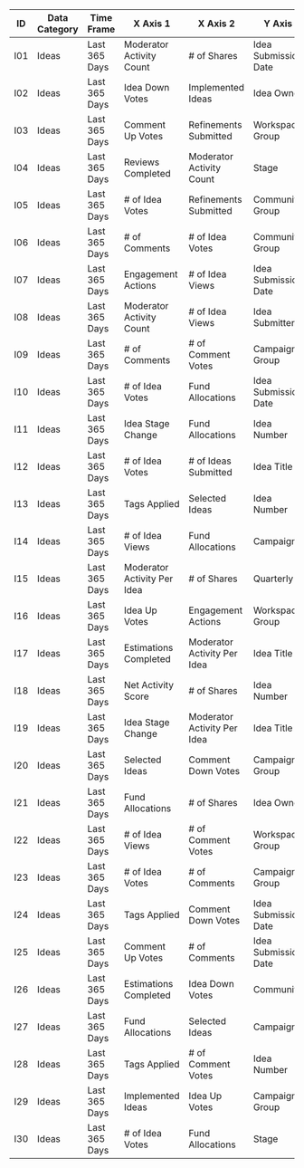 | ID  | Data Category | Time Frame    | X Axis 1                    | X Axis 2                    | Y Axis               | Expected Columns |
|-----|---------------|---------------|-----------------------------|-----------------------------|----------------------|------------------|
| I01 | Ideas         | Last 365 Days | Moderator Activity Count    | # of Shares                 | Idea Submission Date |                  |
| I02 | Ideas         | Last 365 Days | Idea Down Votes             | Implemented Ideas           | Idea Owner           |                  |
| I03 | Ideas         | Last 365 Days | Comment Up Votes            | Refinements Submitted       | Workspace Group      |                  |
| I04 | Ideas         | Last 365 Days | Reviews Completed           | Moderator Activity Count    | Stage                |                  |
| I05 | Ideas         | Last 365 Days | # of Idea Votes             | Refinements Submitted       | Community Group      |                  |
| I06 | Ideas         | Last 365 Days | # of Comments               | # of Idea Votes             | Community Group      |                  |
| I07 | Ideas         | Last 365 Days | Engagement Actions          | # of Idea Views             | Idea Submission Date |                  |
| I08 | Ideas         | Last 365 Days | Moderator Activity Count    | # of Idea Views             | Idea Submitter       |                  |
| I09 | Ideas         | Last 365 Days | # of Comments               | # of Comment Votes          | Campaign Group       |                  |
| I10 | Ideas         | Last 365 Days | # of Idea Votes             | Fund Allocations            | Idea Submission Date |                  |
| I11 | Ideas         | Last 365 Days | Idea Stage Change           | Fund Allocations            | Idea Number          |                  |
| I12 | Ideas         | Last 365 Days | # of Idea Votes             | # of Ideas Submitted        | Idea Title           |                  |
| I13 | Ideas         | Last 365 Days | Tags Applied                | Selected Ideas              | Idea Number          |                  |
| I14 | Ideas         | Last 365 Days | # of Idea Views             | Fund Allocations            | Campaign             |                  |
| I15 | Ideas         | Last 365 Days | Moderator Activity Per Idea | # of Shares                 | Quarterly            |                  |
| I16 | Ideas         | Last 365 Days | Idea Up Votes               | Engagement Actions          | Workspace Group      |                  |
| I17 | Ideas         | Last 365 Days | Estimations Completed       | Moderator Activity Per Idea | Idea Title           |                  |
| I18 | Ideas         | Last 365 Days | Net Activity Score          | # of Shares                 | Idea Number          |                  |
| I19 | Ideas         | Last 365 Days | Idea Stage Change           | Moderator Activity Per Idea | Idea Title           |                  |
| I20 | Ideas         | Last 365 Days | Selected Ideas              | Comment Down Votes          | Campaign Group       |                  |
| I21 | Ideas         | Last 365 Days | Fund Allocations            | # of Shares                 | Idea Owner           |                  |
| I22 | Ideas         | Last 365 Days | # of Idea Views             | # of Comment Votes          | Workspace Group      |                  |
| I23 | Ideas         | Last 365 Days | # of Idea Votes             | # of Comments               | Campaign Group       |                  |
| I24 | Ideas         | Last 365 Days | Tags Applied                | Comment Down Votes          | Idea Submission Date |                  |
| I25 | Ideas         | Last 365 Days | Comment Up Votes            | # of Comments               | Idea Submission Date |                  |
| I26 | Ideas         | Last 365 Days | Estimations Completed       | Idea Down Votes             | Community            |                  |
| I27 | Ideas         | Last 365 Days | Fund Allocations            | Selected Ideas              | Campaign             |                  |
| I28 | Ideas         | Last 365 Days | Tags Applied                | # of Comment Votes          | Idea Number          |                  |
| I29 | Ideas         | Last 365 Days | Implemented Ideas           | Idea Up Votes               | Campaign Group       |                  |
| I30 | Ideas         | Last 365 Days | # of Idea Votes             | Fund Allocations            | Stage                |                  |
